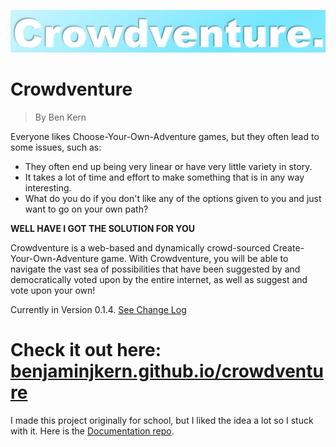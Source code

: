 ![Logo](Logo.png)

# Crowdventure

> By Ben Kern

Everyone likes Choose-Your-Own-Adventure games, but they often lead to some issues, such as:

- They often end up being very linear or have very little variety in story.
- It takes a lot of time and effort to make something that is in any way interesting.
- What do you do if you don't like any of the options given to you and just want to go on your own path?

**WELL HAVE I GOT THE SOLUTION FOR YOU**

Crowdventure is a web-based and dynamically crowd-sourced Create-Your-Own-Adventure game. With Crowdventure, you will be able to navigate the vast sea of possibilities that have been suggested by and democratically voted upon by the entire internet, as well as suggest and vote upon your own!

Currently in Version 0.1.4. [See Change Log](https://github.com/benjaminjkern/crowdventure/blob/master/CHANGELOG.md)

# Check it out here: [benjaminjkern.github.io/crowdventure](https://benjaminjkern.github.io/crowdventure)

I made this project originally for school, but I liked the idea a lot so I stuck with it.
Here is the [Documentation repo](https://github.com/benjaminjkern/cmsi-402-senior-project-lab).
